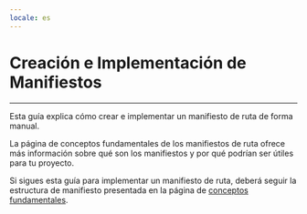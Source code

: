 ```yaml
---
locale: es
---
```

# Creación e Implementación de Manifiestos

---

Esta guía explica cómo crear e implementar un manifiesto de ruta de forma manual.

La página de conceptos fundamentales de los manifiestos de ruta ofrece más información sobre qué son los manifiestos y por qué podrían ser útiles para tu proyecto.

Si sigues esta guía para implementar un manifiesto de ruta, deberá seguir la estructura de manifiesto presentada en la página de [conceptos fundamentales](https://cookbook.arweave.net/concepts/manifests.html).